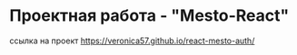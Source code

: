 # Проектная работа - "Mesto-React"

ссылка на проект https://veronica57.github.io/react-mesto-auth/
